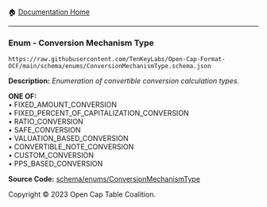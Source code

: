:house: [Documentation Home](../../../README.md)

---

### Enum - Conversion Mechanism Type

`https://raw.githubusercontent.com/TenKeyLabs/Open-Cap-Format-OCF/main/schema/enums/ConversionMechanismType.schema.json`

**Description:** _Enumeration of convertible conversion calculation types._

**ONE OF:**</br>&bull; FIXED_AMOUNT_CONVERSION </br>&bull; FIXED_PERCENT_OF_CAPITALIZATION_CONVERSION </br>&bull; RATIO_CONVERSION </br>&bull; SAFE_CONVERSION </br>&bull; VALUATION_BASED_CONVERSION </br>&bull; CONVERTIBLE_NOTE_CONVERSION </br>&bull; CUSTOM_CONVERSION </br>&bull; PPS_BASED_CONVERSION

**Source Code:** [schema/enums/ConversionMechanismType](../../../../schema/enums/ConversionMechanismType.schema.json)

Copyright © 2023 Open Cap Table Coalition.
